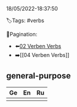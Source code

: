 18/05/2022-18:37:50

🏷️Tags: #verbs

🧭Pagination:
- ⬅️[02 Verben Verbs](../../02%20Angaben%20zur%20Person,%20Berufe%20-%20Personal%20details,%20professions/Wörterbuch%20-%20Dict/02%20Verben%20Verbs.md)
- ➡️[[04 Verben Verbs]]

## general-purpose

| Ge        | En                                    | Ru                  |
|-----------|---------------------------------------|---------------------|
|           |                                       |                     |
